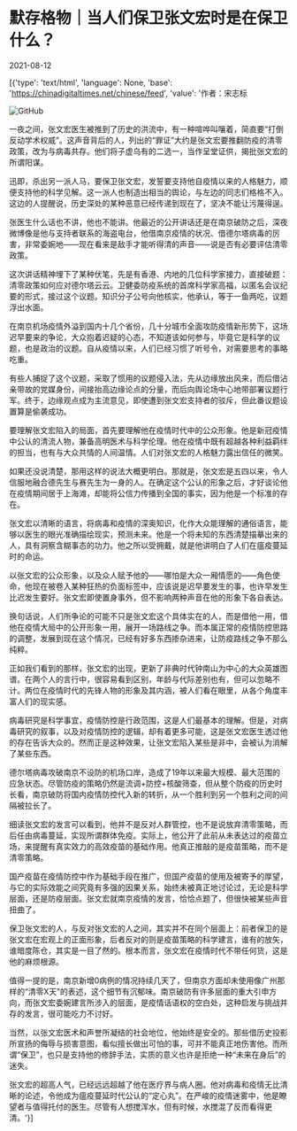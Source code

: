 # 默存格物｜当人们保卫张文宏时是在保卫什么？

2021-08-12

[{'type': 'text/html', 'language': None, 'base': 'https://chinadigitaltimes.net/chinese/feed', 'value': '作者：宋志标

![GitHub](https://chinadigitaltimes.net/chinese/files/2021/08/image-1628757105883.png)

一夜之间，张文宏医生被推到了历史的洪流中，有一种喧哗叫嚷着，简直要“打倒反动学术权威”。这声音背后的人，列出的“罪证”大约是张文宏要推翻防疫的清零政策，改为与病毒共存。他们将子虚乌有的二选一，当作呈堂证供，揭批张文宏的所谓阳谋。

迅即，杀出另一派人马，要保卫张文宏，发誓要支持他自疫情以来的人格魅力，顺便支持他的科学见解。这一派人也制造出相当的舆论，与左边的同志们格格不入。这边的人提醒说，历史深处的某种恶意已经传递到现在了，坚决不能让污蔑得逞。

张医生什么话也不讲，他也不能讲。他最近的公开讲话还是在南京破防之后，深夜微博像是他与支持者联系的海盗电台，他借南京疫情的状况、借德尔塔病毒的厉害，非常委婉地——现在看来是敌手才能听得清的声音——说是否有必要评估清零政策。

这次讲话精神埋下了某种伏笔，先是有香港、内地的几位科学家接力，直接破题：清零政策如何应对德尔塔云云。卫健委防疫系统的首席科学家高福，以匿名会议纪要的形式，接过这个议题。知识分子公号向他核实，他承认，等于一鱼两吃，议题浮出水面。

在南京机场疫情外溢到国内十几个省份，几十分城市全面攻防疫情新形势下，这场迟早要来的争论，大众抱着迟疑的心态，不知道该如何参与，毕竟它是科学的议题，也是政治的议题。自从疫情以来，人们已经习惯了听号令，对需要思考的事略吃重。

有些人捕捉了这个议题，采取了惯用的议题侵入法，先从边缘放出风来，而后借沾亲带故的党媒身份，间接抬高边缘论点的分量，而后向舆论场中心地带部署议题行军。终于，边缘观点成为主流意见，即使遭到张文宏支持者的驳斥，但此番议题设置算是偷袭成功。

要理解张文宏陷入的局面，首先要理解他在疫情时代中的公众形象。他是新冠疫情中公认的清流人物，兼备高明医术与科学伦理。他在疫情中既有超越各种利益羁绊的担当，也有与大众共情的人间温情。人们对张文宏的人格魅力露出信任的微笑。

如果还没说清楚，那用这样的说法大概更明白。那就是，张文宏是五四以来，令人信服地融合德先生与赛先生为一身的人。在确定这个公认的形象之后，才好谈论他在疫情期间居于上海滩，却能将公信力传播到全国的事实，因为他是一个标准的存在。

张文宏以清晰的语言，将病毒和疫情的深奥知识，化作大众能理解的通俗语言，能够以医生的眼光准确描绘现实，预测未来。他是一个将未知的东西清楚描摹出来的人，具有洞察含糊事态的功力。他之所以受拥戴，就是他讲明白了人们在瘟疫蔓延时的命运。

以张文宏的公众形象，以及众人赋予他的——哪怕是大众一厢情愿的——角色使命，他现在被卷入某种狂热的负面标签中，应该说是迟早要发生的事，也许早发生比迟发生要好。张文宏即使置身事外，但不影响两种声音在他的形象下各自表达。

换句话说，人们所争论的可能不只是张文宏这个具体实在的人，而是借他一用，借他在疫情大局中的公开形象一用，展开一场路线之争。而本属正常的疫情防控思路的调整，发展到现在这个情况，已经有好多东西掺杂进来，让防疫路线之争不那么纯粹。

正如我们看到的那样，张文宏的出现，更新了非典时代钟南山为中心的大众英雄图谱。在两个人的言行中，很容易看到区别，年龄与代际差别也有，但可以忽略不计。两位在疫情时代的先锋人物的形象及其内涵，被人们看在眼里，从各个角度丰富人们的现实感。

病毒研究是科学事宜，疫情防控是行政范围，这是人们最基本的理解。但是，对病毒研究的叙事，以及对疫情防控的逻辑，却有着更多可能，这是张文宏医生透过他的存在告诉大众的。然而正是这种效果，让张文宏陷入某些是非中，会被认为消解了某些东西。

德尔塔病毒攻破南京不设防的机场口岸，造成了19年以来最大规模、最大范围的应急状态。尽管防疫的策略仍然是流调+防控+核酸筛查，但从整个防疫的历史时长看，南京破防将国内疫情防控代入新的转折，从一个胜利到另一个胜利之间的间隔被拉长了。

细读张文宏的发言可以看到，他并不是反对人群管控，也不是说放弃清零策略，而后任由病毒蔓延，实现所谓群体免疫。实际上，他公开了此前从未表达过的疫苗立场，来提醒有真实效力的高效疫苗的基础作用。他真正推敲的是疫苗策略，而不是清零策略。

国产疫苗在疫情防控中作为基础手段在推广，但国产疫苗的使用及被寄予的厚望，与它的实际效能之间究竟有多强的因果关系，始终未被真正地讨论过，无论是科学层面，还是防疫层面。张文宏就南京疫情的发言，恰恰点题了，但很快被某些声音扭曲了。

保卫张文宏的人，与反对张文宏的人之间，其实并不在同个层面上：前者保卫的是张文宏在宏观上的正面形象，后者反对的则是疫苗策略的科学建言，谁有的放矢，谁暗度陈仓，其实是一目了然的。根本而言，张文宏在疫情时代不带任何货，这是他的麻烦根源。

值得一提的是，南京新增0病例的情况持续几天了，但南京方面却未使用像广州那样的“清零X天”的表述，这个细节有沉郁味。南京破防有许多层面的重大引申方向，而张文宏委婉建言所涉入的层面，是疫情话语权的空白处，这种启发与挑战并存的发言，很可能吃力不讨好。

当然，以张文宏医术和声誉所凝结的社会地位，他始终是安全的。那些借历史投影所宣扬的侮辱与损害意图，看似擅长做出可怕的事，可并不能真正地伤害他。而所谓“保卫”，也只是支持他的修辞手法，实质的意义也许是拒绝一种“未来在身后”的迷失。

张文宏的超高人气，已经远远超越了他在医疗界与病人圈。他对病毒和疫情无比清晰的论述，令他成为瘟疫蔓延时代公认的“定心丸”。在严峻的疫情迷雾中，他是瞭望者与值得托付的医生。尽管有人想搅浑水，但有时候，水搅混了反而看得更清。'}]